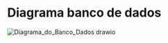 # Diagrama banco de dados
![Diagrama_do_Banco_Dados drawio](https://github.com/sprintcampus/processos/assets/81367152/50d3eccb-d0da-409e-8ef8-f30b0dfcc394)
